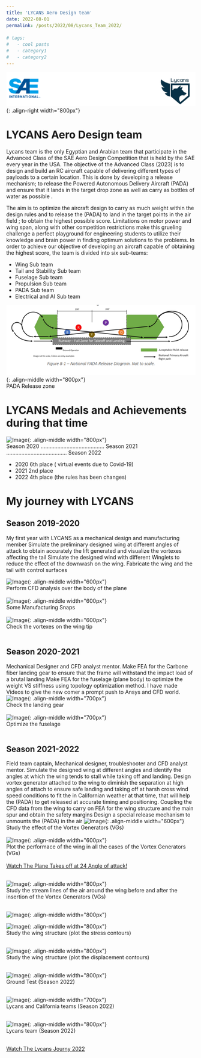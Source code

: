 ```yaml
---
title: 'LYCANS Aero Design team'
date: 2022-08-01
permalink: /posts/2022/08/Lycans_Team_2022/

# tags:
#   - cool posts
#   - category1
#   - category2
---
```


![Image](../images/lycans/Picture38.png){: .align-right width="800px"} <br/>

LYCANS Aero Design team
======
Lycans team is the only Egyptian and Arabian team that participate in the Advanced Class of the SAE Aero Design Competition that is held by the SAE every year in the USA. The objective of the Advanced Class (2023) is to design and build an RC aircraft capable of delivering different types of payloads to a certain location. This is done by developing a release mechanism; to release the Powered Autonomous Delivery Aircraft (PADA) and ensure that it lands in the target drop zone as well as carry as bottles of water as possible .

The aim is to optimize the aircraft design to carry as much weight within the design rules and to release the (PADA) to land in the target points in the air field ; to obtain the highest possible score. Limitations on motor power and wing span, along with other competition restrictions make this grueling challenge a perfect playground for engineering students to utilize their knowledge and brain power in finding optimum solutions to the problems. In order to achieve our objective of developing an aircraft capable of obtaining the highest score, the team is divided into six sub-teams:
- Wing Sub team
- Tail and Stability Sub team
- Fuselage Sub team
- Propulsion Sub team
- PADA Sub team
- Electrical and AI Sub team

![Image](../images/Picture3.png){: .align-middle width="800px"} <br/>
PADA Release zone <br/>

LYCANS Medals and Achievements during that time
======
![Image](.../images/lycans/Picture7.png){: .align-middle width="800px"} <br/>
Season 2020 .......................................... Season 2021 ........................................ Season 2022 <br/>

- 2020 6th place ( virtual events due to Covid-19)
- 2021 2nd place 
- 2022 4th place (the rules has been changes) <br/>

My journey with LYCANS
======

Season 2019-2020 
------
My first year with LYCANS as a mechanical design and manufacturing member 
Simulate the preliminary designed wing at different angles of attack to obtain accurately the lift generated and visualize the vortexes affecting the tail
Simulate the designed wind with different Winglets to reduce the effect of the downwash on the wing.
Fabricate the wing and the tail with control surfaces 

![Image](.../images/lycans/Picture8.png){: .align-middle width="600px"}<br/>
Perform CFD analysis over the body of the plane<br/><br/>
![Image](.../images/lycans/Picture9.png){: .align-middle width="600px"} <br/>
Some Manufacturing Snaps <br/><br/>
![Image](.../images/lycans/Picture10.png){: .align-middle width="600px"}<br/>
Check the vortexes on the wing tip  <br/><br/>



Season 2020-2021
------
Mechanical Designer and CFD analyst mentor.
Make FEA for the Carbone fiber landing gear to ensure that the frame will withstand the impact load of a brutal landing 
Make FEA for the fuselage (plane body) to optimize the weight VS stiffness using topology optimization method.
I have made Videos to give the new comer a prompt push to Ansys and CFD world. 
![Image](.../images/lycans/Picture11.png){: .align-middle width="700px"} <br/>
Check the landing gear<br/><br/>
![Image](.../images/lycans/Picture12.png){: .align-middle width="700px"} <br/>
Optimize the fuselage<br/><br/>



Season 2021-2022
------
Field team captain, Mechanical designer, troubleshooter and CFD analyst mentor.
Simulate the designed wing at different angles and identify the angles at which the wing tends to stall while taking off and landing.
Design vortex generator attached to the wing to diminish the separation at high angles of attach to ensure safe landing and taking off at harsh cross wind speed conditions to fit the in Californian weather at that time, that will help the (PADA) to get released at accurate timing and positioning.
Coupling the CFD data from the wing to carry on FEA for the wing structure and the main spur and obtain the safety margins
Design a special release mechanism to unmounts the (PADA) in the air 
![Image](.../images/lycans/Picture13.png){: .align-middle width="600px"} <br/>
Study the effect of the Vortex Generators (VGs) <br/><br/>
![Image](.../images/lycans/Picture14.png){: .align-middle width="600px"} <br/>
Plot the performace of the wing in all the cases of the Vortex Generators (VGs) <br/><br/>
[Watch The Plane Takes off at 24 Angle of attack!](https://www.youtube.com/watch?v=6lks7HZXlo4&t=193s) <br/><br/>

![Image](.../images/lycans/Picture15.png){: .align-middle width="800px"} <br/>
Study the stream lines of the air around the wing before and after the insertion of the Vortex Generators (VGs)  <br/><br/>

![Image](.../images/lycans/Picture16.png){: .align-middle width="800px"} <br/>

![Image](.../images/lycans/Picture18.png){: .align-middle width="800px"} <br/>
Study the wing structure (plot the stress contours) <br/><br/>

![Image](.../images/lycans/Picture19.png){: .align-middle width="800px"} <br/>
Study the wing structure (plot the displacement contours) <br/><br/>

![Image](.../images/lycans/Picture20.png){: .align-middle width="800px"} <br/>
Ground Test (Season 2022)  <br/><br/>

![Image](.../images/lycans/Picture39.png){: .align-middle width="700px"} <br/>
Lycans and California teams (Season 2022)  <br/><br/>

![Image](.../images/lycans/Picture22.jpg){: .align-middle width="800px"}<br/>
Lycans team (Season 2022)  <br/><br/>

[Watch The Lycans Journy 2022 ](https://www.youtube.com/watch?v=6lks7HZXlo4) <br/><br/>

